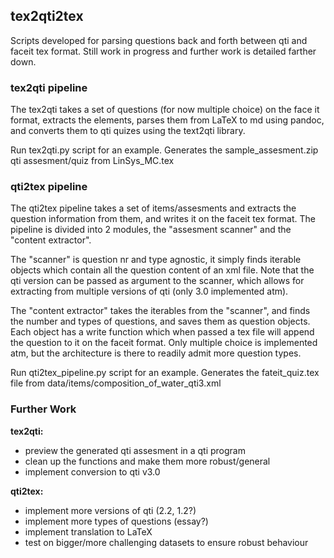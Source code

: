 ## tex2qti2tex

Scripts developed for parsing questions back and forth between qti and faceit tex format. Still work in progress and further work is detailed farther down.


### tex2qti pipeline

The tex2qti takes a set of questions (for now multiple choice) on the face it format, extracts the elements, parses them from LaTeX to md using pandoc, and converts them to qti quizes using the text2qti library.

Run tex2qti.py script for an example. Generates the sample_assesment.zip qti assesment/quiz from LinSys_MC.tex

### qti2tex pipeline

The qti2tex pipeline takes a set of items/assesments and extracts the question information from them, and writes it on the faceit tex format. The pipeline is divided into 2 modules, the "assesment scanner" and the "content extractor". 

The "scanner" is question nr and type agnostic, it simply finds iterable objects which contain all the question content of an xml file. Note that the qti version can be passed as argument to the scanner, which allows for extracting from multiple versions of qti (only 3.0 implemented atm).

The "content extractor" takes the iterables from the "scanner", and finds the number and types of questions, and saves them as question objects. Each object has a write function which when passed a tex file will append the question to it on the faceit format. Only multiple choice is implemented atm, but the architecture is there to readily admit more question types.

Run qti2tex_pipeline.py script for an example. Generates the fateit_quiz.tex file from data/items/composition_of_water_qti3.xml

### Further Work

**tex2qti:**
- preview the generated qti assesment in a qti program
- clean up the functions and make them more robust/general
- implement conversion to qti v3.0

**qti2tex:**
- implement more versions of qti (2.2, 1.2?)
- implement more types of questions (essay?)
- implement translation to LaTeX
- test on bigger/more challenging datasets to ensure robust behaviour